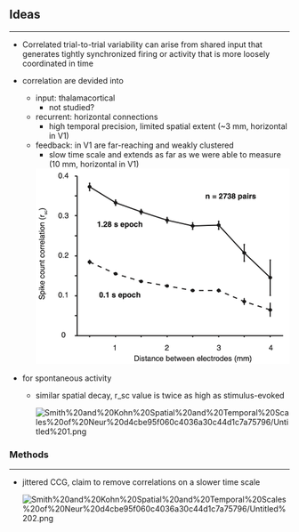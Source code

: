 ## Ideas
---
- Correlated trial-to-trial variability can arise from shared input that generates tightly synchronized firing or activity that is more loosely coordinated in time
- correlation are devided into
    - input: thalamacortical
        - not studied?
    - recurrent: horizontal connections
        - high temporal precision, limited spatial extent (~3 mm, horizontal in V1)
    - feedback: in V1 are far-reaching and weakly clustered
        - slow time scale and extends as far as we were able to measure (10 mm, horizontal in V1)
        <img src="/assets/img/2020-05-27/fig1.png" width="500"/>

- for spontaneous activity
    - similar spatial decay, r_sc value is twice as high as stimulus-evoked

        ![Smith%20and%20Kohn%20Spatial%20and%20Temporal%20Scales%20of%20Neur%20d4cbe95f060c4036a30c44d1c7a75796/Untitled%201.png](Smith%20and%20Kohn%20Spatial%20and%20Temporal%20Scales%20of%20Neur%20d4cbe95f060c4036a30c44d1c7a75796/Untitled%201.png)

### Methods
---

- jittered CCG, claim to remove correlations on a slower time scale

    ![Smith%20and%20Kohn%20Spatial%20and%20Temporal%20Scales%20of%20Neur%20d4cbe95f060c4036a30c44d1c7a75796/Untitled%202.png](Smith%20and%20Kohn%20Spatial%20and%20Temporal%20Scales%20of%20Neur%20d4cbe95f060c4036a30c44d1c7a75796/Untitled%202.png)